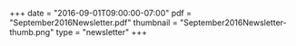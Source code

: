 +++
date = "2016-09-01T09:00:00-07:00"
pdf = "September2016Newsletter.pdf"
thumbnail = "September2016Newsletter-thumb.png"
type = "newsletter"
+++

